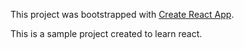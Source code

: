 This project was bootstrapped with [Create React App](https://github.com/facebookincubator/create-react-app).

This is a sample project created to learn react.
